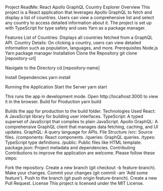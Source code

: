
Project ReadMe: React Apollo GraphQL Country Explorer
Overview
This project is a React application that leverages Apollo GraphQL to fetch and display a list of countries. 
Users can view a comprehensive list and select any country to access detailed information about it. 
The project is set up with TypeScript for type safety and uses Yarn as a package manager.

Features
List of Countries: Displays all countries fetched from a GraphQL API.
Country Details: On clicking a country, users can view detailed information such as population, languages, and more.
Prerequisites
Node.js
Yarn package manager
Installation
Clone the Repository
git clone [repository-url]

Navigate to the Directory
cd [repository-name]

Install Dependencies
yarn install

Running the Application
Start the Server
yarn start

This runs the app in development mode.
Open http://localhost:3000 to view it in the browser.
Build for Production
yarn build

Builds the app for production to the build folder.
Technologies Used
React: A JavaScript library for building user interfaces.
TypeScript: A typed superset of JavaScript that compiles to plain JavaScript.
Apollo GraphQL: A comprehensive GraphQL client that manages data fetching, caching, and UI updates.
GraphQL: A query language for APIs.
File Structure
/src: Source files.
/components: React components.
/queries: GraphQL queries.
/types: TypeScript type definitions.
/public: Public files like HTML template.
package.json: Project metadata and dependencies.
Contributing
Contributions to improve the application are welcome. Please follow these steps:

Fork the repository.
Create a new branch (git checkout -b feature-branch).
Make your changes.
Commit your changes (git commit -am 'Add some feature').
Push to the branch (git push origin feature-branch).
Create a new Pull Request.
License
This project is licensed under the MIT License.

